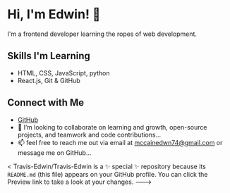 # Hi, I'm Edwin! 👋
I'm a frontend developer learning the ropes of web development.

## Skills I'm Learning
- HTML, CSS, JavaScript, python
- React.js, Git & GitHub
  
## Connect with Me
- [GitHub](https://github.com/Travis-Edwin/Travis-Edwin/edit/main/README.md)
- 💞️ I’m looking to collaborate on learning and growth, open-source projects, and teamwork and code contributions...
- 📫 feel free to reach me out via email at mccainedwn74@gmail.com or message me on GitHub...


<
Travis-Edwin/Travis-Edwin is a ✨ special ✨ repository because its `README.md` (this file) appears on your GitHub profile.
You can click the Preview link to take a look at your changes.
--->
